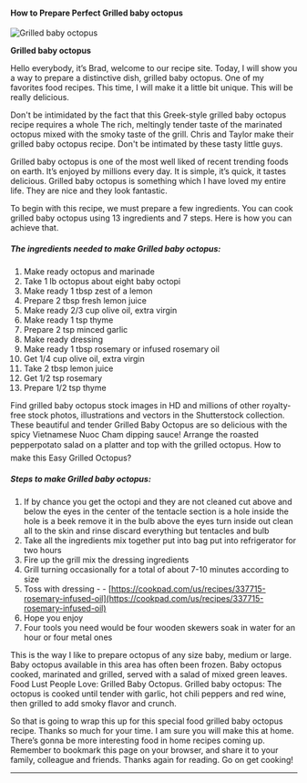             

#### How to Prepare Perfect Grilled baby octopus

![Grilled baby octopus](https://img-global.cpcdn.com/recipes/4559238849363968/751x532cq70/grilled-baby-octopus-recipe-main-photo.jpg)

**Grilled baby octopus**

Hello everybody, it’s Brad, welcome to our recipe site. Today, I will show you a way to prepare a distinctive dish, grilled baby octopus. One of my favorites food recipes. This time, I will make it a little bit unique. This will be really delicious.

Don't be intimidated by the fact that this Greek-style grilled baby octopus recipe requires a whole The rich, meltingly tender taste of the marinated octopus mixed with the smoky taste of the grill. Chris and Taylor make their grilled baby octopus recipe. Don't be intimated by these tasty little guys.

Grilled baby octopus is one of the most well liked of recent trending foods on earth. It’s enjoyed by millions every day. It is simple, it’s quick, it tastes delicious. Grilled baby octopus is something which I have loved my entire life. They are nice and they look fantastic.

To begin with this recipe, we must prepare a few ingredients. You can cook grilled baby octopus using 13 ingredients and 7 steps. Here is how you can achieve that.

##### The ingredients needed to make Grilled baby octopus:

1.  Make ready octopus and marinade
2.  Take 1 lb octopus about eight baby octopi
3.  Make ready 1 tbsp zest of a lemon
4.  Prepare 2 tbsp fresh lemon juice
5.  Make ready 2/3 cup olive oil, extra virgin
6.  Make ready 1 tsp thyme
7.  Prepare 2 tsp minced garlic
8.  Make ready dressing
9.  Make ready 1 tbsp rosemary or infused rosemary oil
10.  Get 1/4 cup olive oil, extra virgin
11.  Take 2 tbsp lemon juice
12.  Get 1/2 tsp rosemary
13.  Prepare 1/2 tsp thyme

Find grilled baby octopus stock images in HD and millions of other royalty-free stock photos, illustrations and vectors in the Shutterstock collection. These beautiful and tender Grilled Baby Octopus are so delicious with the spicy Vietnamese Nuoc Cham dipping sauce! Arrange the roasted pepperpotato salad on a platter and top with the grilled octopus. How to make this Easy Grilled Octopus?

##### Steps to make Grilled baby octopus:

1.  If by chance you get the octopi and they are not cleaned cut above and below the eyes in the center of the tentacle section is a hole inside the hole is a beek remove it in the bulb above the eyes turn inside out clean all to the skin and rinse discard everything but tentacles and bulb
2.  Take all the ingredients mix together put into bag put into refrigerator for two hours
3.  Fire up the grill mix the dressing ingredients
4.  Grill turning occasionally for a total of about 7-10 minutes according to size
5.  Toss with dressing - - [https://cookpad.com/us/recipes/337715-rosemary-infused-oil](https://cookpad.com/us/recipes/337715-rosemary-infused-oil)
6.  Hope you enjoy
7.  Four tools you need would be four wooden skewers soak in water for an hour or four metal ones

This is the way I like to prepare octopus of any size baby, medium or large. Baby octopus available in this area has often been frozen. Baby octopus cooked, marinated and grilled, served with a salad of mixed green leaves. Food Lust People Love: Grilled Baby Octopus. Grilled baby octopus: The octopus is cooked until tender with garlic, hot chili peppers and red wine, then grilled to add smoky flavor and crunch.

So that is going to wrap this up for this special food grilled baby octopus recipe. Thanks so much for your time. I am sure you will make this at home. There’s gonna be more interesting food in home recipes coming up. Remember to bookmark this page on your browser, and share it to your family, colleague and friends. Thanks again for reading. Go on get cooking!

* * *